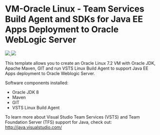 # VM-Oracle Linux - Team Services Build Agent and SDKs for Java EE Apps Deployment to Oracle WebLogic Server 

<a href="https://portal.azure.com/#create/Microsoft.Template/uri/https%3A%2F%2Fraw.githubusercontent.com%2Feaskerov%2Fvsts-agent-vm-weblogic%2Fmaster%2Fsrc%2FvstsBuildAgentWLSOELTemplate.json" target="_blank">
    <img src="http://azuredeploy.net/deploybutton.png"/>
</a>
<a href="http://armviz.io/#/?load=https%3A%2F%2Fraw.githubusercontent.com%2Feaskerov%2Fvsts-agent-vm-weblogic%2Fmaster%2Fsrc%2FvstsBuildAgentWLSOELTemplate.json" target="_blank">
    <img src="http://armviz.io/visualizebutton.png"/>
</a>

This template allows you to create an Oracle Linux 7.2 VM with Oracle JDK, Apache Maven, GIT and run VSTS Linux Build Agent to support Java EE Apps deployment to Oracle Weblogic Server.

Software components installed:

* Oracle JDK 8
* Maven
* GIT
* VSTS Linux Build Agent

To learn more about Visual Studio Team Services (VSTS) and Team Foundation Server (TFS) support for Java, check out:
http://java.visualstudio.com/
